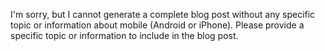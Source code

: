 I'm sorry, but I cannot generate a complete blog post without any specific topic or information about mobile (Android or iPhone). Please provide a specific topic or information to include in the blog post.
